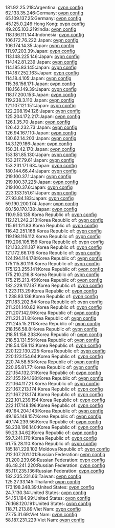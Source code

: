 181.92.25.218:Argentina: [ovpn config](vpn/181_92_25_218.ovpn)  
62.133.35.246:Germany: [ovpn config](vpn/62_133_35_246.ovpn)  
65.109.137.25:Germany: [ovpn config](vpn/65_109_137_25.ovpn)  
45.125.0.246:Hong Kong: [ovpn config](vpn/45_125_0_246.ovpn)  
49.205.103.219:India: [ovpn config](vpn/49_205_103_219.ovpn)  
118.136.111.144:Indonesia: [ovpn config](vpn/118_136_111_144.ovpn)  
106.172.76.222:Japan: [ovpn config](vpn/106_172_76_222.ovpn)  
106.174.14.35:Japan: [ovpn config](vpn/106_174_14_35.ovpn)  
111.97.203.39:Japan: [ovpn config](vpn/111_97_203_39.ovpn)  
113.148.225.146:Japan: [ovpn config](vpn/113_148_225_146.ovpn)  
114.142.81.239:Japan: [ovpn config](vpn/114_142_81_239.ovpn)  
114.185.83.145:Japan: [ovpn config](vpn/114_185_83_145.ovpn)  
114.187.252.163:Japan: [ovpn config](vpn/114_187_252_163.ovpn)  
114.18.4.105:Japan: [ovpn config](vpn/114_18_4_105.ovpn)  
115.36.156.171:Japan: [ovpn config](vpn/115_36_156_171.ovpn)  
118.156.149.39:Japan: [ovpn config](vpn/118_156_149_39.ovpn)  
118.17.200.153:Japan: [ovpn config](vpn/118_17_200_153.ovpn)  
119.238.3.110:Japan: [ovpn config](vpn/119_238_3_110.ovpn)  
121.107.121.151:Japan: [ovpn config](vpn/121_107_121_151.ovpn)  
122.208.194.126:Japan: [ovpn config](vpn/122_208_194_126.ovpn)  
125.204.172.217:Japan: [ovpn config](vpn/125_204_172_217.ovpn)  
126.1.35.70:Japan: [ovpn config](vpn/126_1_35_70.ovpn)  
126.42.232.73:Japan: [ovpn config](vpn/126_42_232_73.ovpn)  
126.94.167.110:Japan: [ovpn config](vpn/126_94_167_110.ovpn)  
130.62.14.203:Japan: [ovpn config](vpn/130_62_14_203.ovpn)  
14.3.129.186:Japan: [ovpn config](vpn/14_3_129_186.ovpn)  
150.31.42.170:Japan: [ovpn config](vpn/150_31_42_170.ovpn)  
153.181.85.130:Japan: [ovpn config](vpn/153_181_85_130.ovpn)  
153.217.79.61:Japan: [ovpn config](vpn/153_217_79_61.ovpn)  
153.231.171.63:Japan: [ovpn config](vpn/153_231_171_63.ovpn)  
180.144.66.44:Japan: [ovpn config](vpn/180_144_66_44.ovpn)  
219.100.37.1:Japan: [ovpn config](vpn/219_100_37_1.ovpn)  
219.100.37.225:Japan: [ovpn config](vpn/219_100_37_225.ovpn)  
219.100.37.6:Japan: [ovpn config](vpn/219_100_37_6.ovpn)  
223.133.151.61:Japan: [ovpn config](vpn/223_133_151_61.ovpn)  
27.93.84.183:Japan: [ovpn config](vpn/27_93_84_183.ovpn)  
59.190.200.174:Japan: [ovpn config](vpn/59_190_200_174.ovpn)  
60.150.170.138:Japan: [ovpn config](vpn/60_150_170_138.ovpn)  
110.9.50.135:Korea Republic of: [ovpn config](vpn/110_9_50_135.ovpn)  
112.121.242.213:Korea Republic of: [ovpn config](vpn/112_121_242_213.ovpn)  
115.91.121.83:Korea Republic of: [ovpn config](vpn/115_91_121_83.ovpn)  
116.42.251.168:Korea Republic of: [ovpn config](vpn/116_42_251_168.ovpn)  
119.198.116.112:Korea Republic of: [ovpn config](vpn/119_198_116_112.ovpn)  
119.206.105.156:Korea Republic of: [ovpn config](vpn/119_206_105_156.ovpn)  
121.133.211.187:Korea Republic of: [ovpn config](vpn/121_133_211_187.ovpn)  
121.172.66.176:Korea Republic of: [ovpn config](vpn/121_172_66_176.ovpn)  
124.194.114.178:Korea Republic of: [ovpn config](vpn/124_194_114_178.ovpn)  
175.115.80.116:Korea Republic of: [ovpn config](vpn/175_115_80_116.ovpn)  
175.123.255.141:Korea Republic of: [ovpn config](vpn/175_123_255_141.ovpn)  
175.210.216.8:Korea Republic of: [ovpn config](vpn/175_210_216_8.ovpn)  
175.215.213.45:Korea Republic of: [ovpn config](vpn/175_215_213_45.ovpn)  
182.229.117.187:Korea Republic of: [ovpn config](vpn/182_229_117_187.ovpn)  
1.223.113.29:Korea Republic of: [ovpn config](vpn/1_223_113_29.ovpn)  
1.238.83.136:Korea Republic of: [ovpn config](vpn/1_238_83_136.ovpn)  
211.183.202.54:Korea Republic of: [ovpn config](vpn/211_183_202_54.ovpn)  
211.201.140.82:Korea Republic of: [ovpn config](vpn/211_201_140_82.ovpn)  
211.207.142.9:Korea Republic of: [ovpn config](vpn/211_207_142_9.ovpn)  
211.221.31.8:Korea Republic of: [ovpn config](vpn/211_221_31_8.ovpn)  
211.245.15.211:Korea Republic of: [ovpn config](vpn/211_245_15_211.ovpn)  
218.156.58.8:Korea Republic of: [ovpn config](vpn/218_156_58_8.ovpn)  
218.51.158.233:Korea Republic of: [ovpn config](vpn/218_51_158_233.ovpn)  
218.53.131.55:Korea Republic of: [ovpn config](vpn/218_53_131_55.ovpn)  
218.54.159.113:Korea Republic of: [ovpn config](vpn/218_54_159_113.ovpn)  
220.122.130.225:Korea Republic of: [ovpn config](vpn/220_122_130_225.ovpn)  
220.123.154.64:Korea Republic of: [ovpn config](vpn/220_123_154_64.ovpn)  
220.74.58.53:Korea Republic of: [ovpn config](vpn/220_74_58_53.ovpn)  
220.95.81.77:Korea Republic of: [ovpn config](vpn/220_95_81_77.ovpn)  
221.154.132.31:Korea Republic of: [ovpn config](vpn/221_154_132_31.ovpn)  
221.155.194.168:Korea Republic of: [ovpn config](vpn/221_155_194_168.ovpn)  
221.164.117.21:Korea Republic of: [ovpn config](vpn/221_164_117_21.ovpn)  
221.167.213.174:Korea Republic of: [ovpn config](vpn/221_167_213_174.ovpn)  
221.167.213.174:Korea Republic of: [ovpn config](vpn/221_167_213_174.ovpn)  
222.101.239.154:Korea Republic of: [ovpn config](vpn/222_101_239_154.ovpn)  
222.117.148.196:Korea Republic of: [ovpn config](vpn/222_117_148_196.ovpn)  
49.164.204.143:Korea Republic of: [ovpn config](vpn/49_164_204_143.ovpn)  
49.165.148.157:Korea Republic of: [ovpn config](vpn/49_165_148_157.ovpn)  
49.174.239.56:Korea Republic of: [ovpn config](vpn/49_174_239_56.ovpn)  
58.238.196.140:Korea Republic of: [ovpn config](vpn/58_238_196_140.ovpn)  
59.23.34.62:Korea Republic of: [ovpn config](vpn/59_23_34_62.ovpn)  
59.7.241.170:Korea Republic of: [ovpn config](vpn/59_7_241_170.ovpn)  
61.75.28.110:Korea Republic of: [ovpn config](vpn/61_75_28_110.ovpn)  
185.181.229.102:Moldova Republic of: [ovpn config](vpn/185_181_229_102.ovpn)  
212.107.201.101:Russian Federation: [ovpn config](vpn/212_107_201_101.ovpn)  
31.200.239.66:Russian Federation: [ovpn config](vpn/31_200_239_66.ovpn)  
46.48.241.220:Russian Federation: [ovpn config](vpn/46_48_241_220.ovpn)  
85.117.235.136:Russian Federation: [ovpn config](vpn/85_117_235_136.ovpn)  
182.235.231.66:Taiwan: [ovpn config](vpn/182_235_231_66.ovpn)  
125.27.33.145:Thailand: [ovpn config](vpn/125_27_33_145.ovpn)  
173.198.248.39:United States: [ovpn config](vpn/173_198_248_39.ovpn)  
24.7.130.34:United States: [ovpn config](vpn/24_7_130_34.ovpn)  
54.151.184.99:United States: [ovpn config](vpn/54_151_184_99.ovpn)  
76.168.120.191:United States: [ovpn config](vpn/76_168_120_191.ovpn)  
118.71.213.89:Viet Nam: [ovpn config](vpn/118_71_213_89.ovpn)  
27.75.31.69:Viet Nam: [ovpn config](vpn/27_75_31_69.ovpn)  
58.187.231.229:Viet Nam: [ovpn config](vpn/58_187_231_229.ovpn)  
